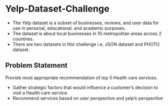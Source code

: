 # Yelp-Dataset-Challenge

- The Yelp dataset is a subset of businesses, reviews, and user data for use in personal, educational, and academic purposes.
- The dataset is about local businesses in 10 metropolitan areas across 2 countries. 
- There are two datasets in this challenge i.e, JSON dataset and PHOTO dataset.


## Problem Statement
Provide most appropriate recommendation of top 5 Health care services.
- Gather  strategic factors that would influence a customer’s decision to visit a Health care service.
- Recommend services based on user perspective and yelp’s perspective
